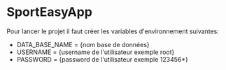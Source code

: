 # SportEasyApp

Pour lancer le projet il faut créer les variables d'environnement suivantes:

- DATA_BASE_NAME = {nom base de données}
- USERNAME = {username de l'utilisateur exemple root}
- PASSWORD = {password de l'utilisateur exemple 123456*}
